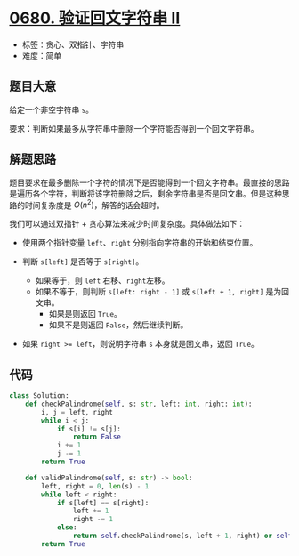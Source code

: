 # [0680. 验证回文字符串 Ⅱ](https://leetcode-cn.com/problems/valid-palindrome-ii/)

- 标签：贪心、双指针、字符串
- 难度：简单

## 题目大意

给定一个非空字符串 `s`。

要求：判断如果最多从字符串中删除一个字符能否得到一个回文字符串。

## 解题思路

题目要求在最多删除一个字符的情况下是否能得到一个回文字符串。最直接的思路是遍历各个字符，判断将该字符删除之后，剩余字符串是否是回文串。但是这种思路的时间复杂度是 $O(n^2)$，解答的话会超时。

我们可以通过双指针 + 贪心算法来减少时间复杂度。具体做法如下：

- 使用两个指针变量 `left`、`right` 分别指向字符串的开始和结束位置。

- 判断 `s[left]` 是否等于 `s[right]`。
  - 如果等于，则 `left` 右移、`right`左移。
  - 如果不等于，则判断 `s[left: right - 1]` 或 `s[left + 1, right]` 是为回文串。
    - 如果是则返回 `True`。
    - 如果不是则返回 `False`，然后继续判断。
- 如果 `right >= left`，则说明字符串 `s` 本身就是回文串，返回 `True`。

## 代码

```Python
class Solution:
    def checkPalindrome(self, s: str, left: int, right: int):
        i, j = left, right
        while i < j:
            if s[i] != s[j]:
                return False
            i += 1
            j -= 1
        return True

    def validPalindrome(self, s: str) -> bool:
        left, right = 0, len(s) - 1
        while left < right:
            if s[left] == s[right]:
                left += 1
                right -= 1
            else:
                return self.checkPalindrome(s, left + 1, right) or self.checkPalindrome(s, left, right - 1)
        return True
```

